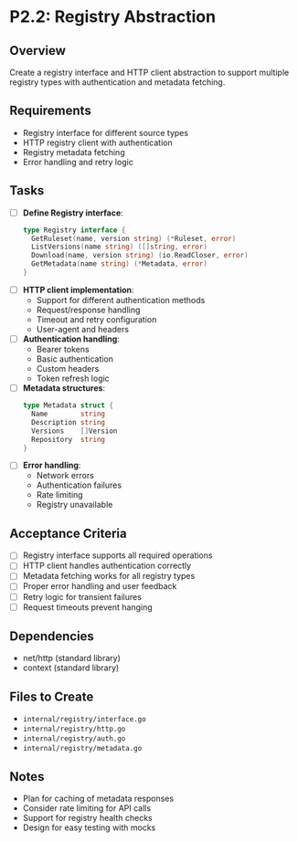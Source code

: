 # P2.2: Registry Abstraction

## Overview
Create a registry interface and HTTP client abstraction to support multiple registry types with authentication and metadata fetching.

## Requirements
- Registry interface for different source types
- HTTP registry client with authentication
- Registry metadata fetching
- Error handling and retry logic

## Tasks
- [ ] **Define Registry interface**:
  ```go
  type Registry interface {
    GetRuleset(name, version string) (*Ruleset, error)
    ListVersions(name string) ([]string, error)
    Download(name, version string) (io.ReadCloser, error)
    GetMetadata(name string) (*Metadata, error)
  }
  ```
- [ ] **HTTP client implementation**:
  - Support for different authentication methods
  - Request/response handling
  - Timeout and retry configuration
  - User-agent and headers
- [ ] **Authentication handling**:
  - Bearer tokens
  - Basic authentication
  - Custom headers
  - Token refresh logic
- [ ] **Metadata structures**:
  ```go
  type Metadata struct {
    Name        string
    Description string
    Versions    []Version
    Repository  string
  }
  ```
- [ ] **Error handling**:
  - Network errors
  - Authentication failures
  - Rate limiting
  - Registry unavailable

## Acceptance Criteria
- [ ] Registry interface supports all required operations
- [ ] HTTP client handles authentication correctly
- [ ] Metadata fetching works for all registry types
- [ ] Proper error handling and user feedback
- [ ] Retry logic for transient failures
- [ ] Request timeouts prevent hanging

## Dependencies
- net/http (standard library)
- context (standard library)

## Files to Create
- `internal/registry/interface.go`
- `internal/registry/http.go`
- `internal/registry/auth.go`
- `internal/registry/metadata.go`

## Notes
- Plan for caching of metadata responses
- Consider rate limiting for API calls
- Support for registry health checks
- Design for easy testing with mocks
